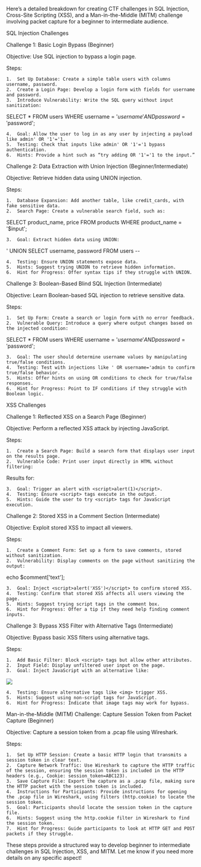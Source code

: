 Here’s a detailed breakdown for creating CTF challenges in SQL Injection, Cross-Site Scripting (XSS), and a Man-in-the-Middle (MITM) challenge involving packet capture for a beginner to intermediate audience.

SQL Injection Challenges

Challenge 1: Basic Login Bypass (Beginner)

Objective: Use SQL injection to bypass a login page.

Steps:

	1.	Set Up Database: Create a simple table users with columns username, password.
	2.	Create a Login Page: Develop a login form with fields for username and password.
	3.	Introduce Vulnerability: Write the SQL query without input sanitization:

SELECT * FROM users WHERE username = '$username' AND password = '$password';


	4.	Goal: Allow the user to log in as any user by injecting a payload like admin' OR '1'='1.
	5.	Testing: Check that inputs like admin' OR '1'='1 bypass authentication.
	6.	Hints: Provide a hint such as “try adding OR '1'='1 to the input.”

Challenge 2: Data Extraction with Union Injection (Beginner/Intermediate)

Objective: Retrieve hidden data using UNION injection.

Steps:

	1.	Database Expansion: Add another table, like credit_cards, with fake sensitive data.
	2.	Search Page: Create a vulnerable search field, such as:

SELECT product_name, price FROM products WHERE product_name = '$input';


	3.	Goal: Extract hidden data using UNION:

' UNION SELECT username, password FROM users --


	4.	Testing: Ensure UNION statements expose data.
	5.	Hints: Suggest trying UNION to retrieve hidden information.
	6.	Hint for Progress: Offer syntax tips if they struggle with UNION.


Challenge 3: Boolean-Based Blind SQL Injection (Intermediate)

Objective: Learn Boolean-based SQL injection to retrieve sensitive data.

Steps:

	1.	Set Up Form: Create a search or login form with no error feedback.
	2.	Vulnerable Query: Introduce a query where output changes based on the injected condition:

SELECT * FROM users WHERE username = '$username' AND password = '$password';


	3.	Goal: The user should determine username values by manipulating true/false conditions.
	4.	Testing: Test with injections like ' OR username='admin to confirm true/false behavior.
	5.	Hints: Offer hints on using OR conditions to check for true/false responses.
	6.	Hint for Progress: Point to IF conditions if they struggle with Boolean logic.

XSS Challenges

Challenge 1: Reflected XSS on a Search Page (Beginner)

Objective: Perform a reflected XSS attack by injecting JavaScript.

Steps:

	1.	Create a Search Page: Build a search form that displays user input on the results page.
	2.	Vulnerable Code: Print user input directly in HTML without filtering:

<p>Results for: <?php echo $_GET['query']; ?></p>


	3.	Goal: Trigger an alert with <script>alert(1)</script>.
	4.	Testing: Ensure <script> tags execute in the output.
	5.	Hints: Guide the user to try <script> tags for JavaScript execution.

Challenge 2: Stored XSS in a Comment Section (Intermediate)

Objective: Exploit stored XSS to impact all viewers.

Steps:

	1.	Create a Comment Form: Set up a form to save comments, stored without sanitization.
	2.	Vulnerability: Display comments on the page without sanitizing the output:

echo $comment['text'];


	3.	Goal: Inject <script>alert('XSS')</script> to confirm stored XSS.
	4.	Testing: Confirm that stored XSS affects all users viewing the page.
	5.	Hints: Suggest trying script tags in the comment box.
	6.	Hint for Progress: Offer a tip if they need help finding comment inputs.

Challenge 3: Bypass XSS Filter with Alternative Tags (Intermediate)

Objective: Bypass basic XSS filters using alternative tags.

Steps:

	1.	Add Basic Filter: Block <script> tags but allow other attributes.
	2.	Input Field: Display unfiltered user input on the page.
	3.	Goal: Inject JavaScript with an alternative like:

<img src="x" onerror="alert('XSS')">


	4.	Testing: Ensure alternative tags like <img> trigger XSS.
	5.	Hints: Suggest using non-script tags for JavaScript.
	6.	Hint for Progress: Indicate that image tags may work for bypass.

Man-in-the-Middle (MITM) Challenge: Capture Session Token from Packet Capture (Beginner)

Objective: Capture a session token from a .pcap file using Wireshark.

Steps:

	1.	Set Up HTTP Session: Create a basic HTTP login that transmits a session token in clear text.
	2.	Capture Network Traffic: Use Wireshark to capture the HTTP traffic of the session, ensuring the session token is included in the HTTP headers (e.g., Cookie: session_token=ABC123).
	3.	Save Capture File: Export the capture as a .pcap file, making sure the HTTP packet with the session token is included.
	4.	Instructions for Participants: Provide instructions for opening the .pcap file in Wireshark, using filters (http.cookie) to locate the session token.
	5.	Goal: Participants should locate the session token in the capture file.
	6.	Hints: Suggest using the http.cookie filter in Wireshark to find the session token.
	7.	Hint for Progress: Guide participants to look at HTTP GET and POST packets if they struggle.

These steps provide a structured way to develop beginner to intermediate challenges in SQL Injection, XSS, and MITM. Let me know if you need more details on any specific aspect!